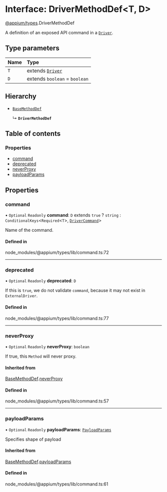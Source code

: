 # Interface: DriverMethodDef<T, D\>

[@appium/types](../modules/appium_types.md).DriverMethodDef

A definition of an exposed API command in a [`Driver`](appium_types.Driver.md).

## Type parameters

| Name | Type |
| :------ | :------ |
| `T` | extends [`Driver`](appium_types.Driver.md) |
| `D` | extends `boolean` = `boolean` |

## Hierarchy

- [`BaseMethodDef`](appium_types.BaseMethodDef.md)

  ↳ **`DriverMethodDef`**

## Table of contents

### Properties

- [command](appium_types.DriverMethodDef.md#command)
- [deprecated](appium_types.DriverMethodDef.md#deprecated)
- [neverProxy](appium_types.DriverMethodDef.md#neverproxy)
- [payloadParams](appium_types.DriverMethodDef.md#payloadparams)

## Properties

### command

• `Optional` `Readonly` **command**: `D` extends ``true`` ? `string` : `ConditionalKeys`<`Required`<`T`\>, [`DriverCommand`](../modules/appium_types.md#drivercommand)\>

Name of the command.

#### Defined in

node_modules/@appium/types/lib/command.ts:72

___

### deprecated

• `Optional` `Readonly` **deprecated**: `D`

If this is `true`, we do not validate `command`, because it may not exist in `ExternalDriver`.

#### Defined in

node_modules/@appium/types/lib/command.ts:77

___

### neverProxy

• `Optional` `Readonly` **neverProxy**: `boolean`

If true, this `Method` will never proxy.

#### Inherited from

[BaseMethodDef](appium_types.BaseMethodDef.md).[neverProxy](appium_types.BaseMethodDef.md#neverproxy)

#### Defined in

node_modules/@appium/types/lib/command.ts:57

___

### payloadParams

• `Optional` `Readonly` **payloadParams**: [`PayloadParams`](appium_types.PayloadParams.md)

Specifies shape of payload

#### Inherited from

[BaseMethodDef](appium_types.BaseMethodDef.md).[payloadParams](appium_types.BaseMethodDef.md#payloadparams)

#### Defined in

node_modules/@appium/types/lib/command.ts:61
